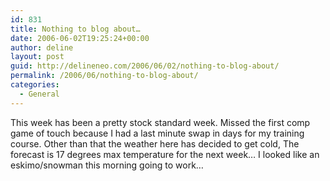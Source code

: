 ```yaml
---
id: 831
title: Nothing to blog about…
date: 2006-06-02T19:25:24+00:00
author: deline
layout: post
guid: http://delineneo.com/2006/06/02/nothing-to-blog-about/
permalink: /2006/06/nothing-to-blog-about/
categories:
  - General
---
```

This week has been a pretty stock standard week. Missed the first comp game of touch because I had a last minute swap in days for my training course. Other than that the weather here has decided to get cold, The forecast is 17 degrees max temperature for the next week&#8230; I looked like an eskimo/snowman this morning going to work&#8230;